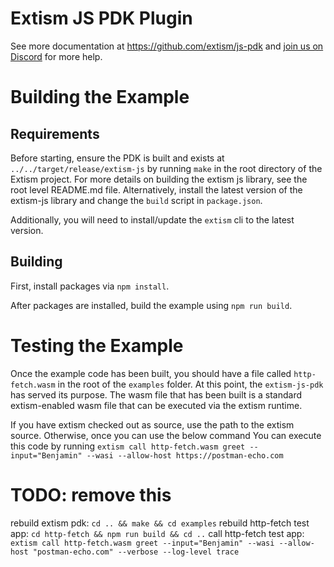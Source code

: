 # Extism JS PDK Plugin

See more documentation at https://github.com/extism/js-pdk and
[join us on Discord](https://extism.org/discord) for more help.


# Building the Example

## Requirements

Before starting, ensure the PDK is built and exists at `../../target/release/extism-js` by running `make` in the root directory of the Extism project.  For more details on building the extism js library, see the root level README.md file.  Alternatively, install the latest version of the extism-js library and change the `build` script in `package.json`.

Additionally, you will need to install/update the `extism` cli to the latest version.

## Building

First, install packages via `npm install`.

After packages are installed, build the example using `npm run build`.

# Testing the Example

Once the example code has been built, you should have a file called `http-fetch.wasm` in the root of the `examples` folder.  At this point, the `extism-js-pdk` has served its purpose.  The wasm file that has been built is a standard extism-enabled wasm file that can be executed via the extism runtime.

If you have extism checked out as source, use the path to the extism source.  Otherwise, once you can use the below command
You can execute this code by running `extism call http-fetch.wasm greet --input="Benjamin" --wasi --allow-host https://postman-echo.com`


# TODO: remove this
rebuild extism pdk: `cd .. && make && cd examples`
rebuild http-fetch test app: `cd http-fetch && npm run build && cd ..`
call http-fetch test app: `extism call http-fetch.wasm greet --input="Benjamin" --wasi --allow-host "postman-echo.com" --verbose --log-level trace`